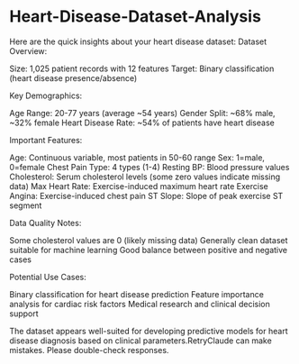 # Heart-Disease-Dataset-Analysis

Here are the quick insights about your heart disease dataset:
Dataset Overview:

Size: 1,025 patient records with 12 features
Target: Binary classification (heart disease presence/absence)

Key Demographics:

Age Range: 20-77 years (average ~54 years)
Gender Split: ~68% male, ~32% female
Heart Disease Rate: ~54% of patients have heart disease

Important Features:

Age: Continuous variable, most patients in 50-60 range
Sex: 1=male, 0=female
Chest Pain Type: 4 types (1-4)
Resting BP: Blood pressure values
Cholesterol: Serum cholesterol levels (some zero values indicate missing data)
Max Heart Rate: Exercise-induced maximum heart rate
Exercise Angina: Exercise-induced chest pain
ST Slope: Slope of peak exercise ST segment

Data Quality Notes:

Some cholesterol values are 0 (likely missing data)
Generally clean dataset suitable for machine learning
Good balance between positive and negative cases

Potential Use Cases:

Binary classification for heart disease prediction
Feature importance analysis for cardiac risk factors
Medical research and clinical decision support

The dataset appears well-suited for developing predictive models for heart disease diagnosis based on clinical parameters.RetryClaude can make mistakes. Please double-check responses.
